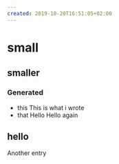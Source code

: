 ```yaml
---
created: 2019-10-20T16:51:05+02:00
---
```


#   small
##  smaller
### Generated
* this
This is what i wrote
* that
Hello
Hello again
## hello
Another entry